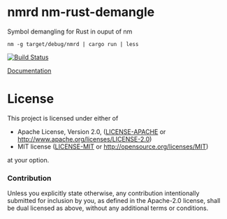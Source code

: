 # nmrd nm-rust-demangle

Symbol demangling for Rust in ouput of nm

```
nm -g target/debug/nmrd | cargo run | less
```

[![Build Status](https://travis-ci.org/king6cong/nmrd.svg?branch=master)](https://travis-ci.org/alexcrichton/rustc-demangle)

[Documentation](https://github.com/king6cong/nmrd)

# License

This project is licensed under either of

 * Apache License, Version 2.0, ([LICENSE-APACHE](LICENSE-APACHE) or
   http://www.apache.org/licenses/LICENSE-2.0)
 * MIT license ([LICENSE-MIT](LICENSE-MIT) or
   http://opensource.org/licenses/MIT)

at your option.

### Contribution

Unless you explicitly state otherwise, any contribution intentionally submitted
for inclusion by you, as defined in the Apache-2.0 license, shall be
dual licensed as above, without any additional terms or conditions.
